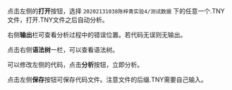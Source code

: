 点击左侧的**打开**按钮，选择 `20202131038陈梓青实验4/测试数据` 下的任意一个.TNY文件，打开.TNY文件之后自动分析。

右侧**输出**栏可查看分析过程中的错误位置。若代码无误则无输出。

点击右侧**语法树**一栏，可以查看语法树。 

可以修改左侧的代码，点击**分析**按钮，立即分析。

点击左侧**保存**按钮可保存代码文件。注意文件的后缀.TNY需要自己输入。